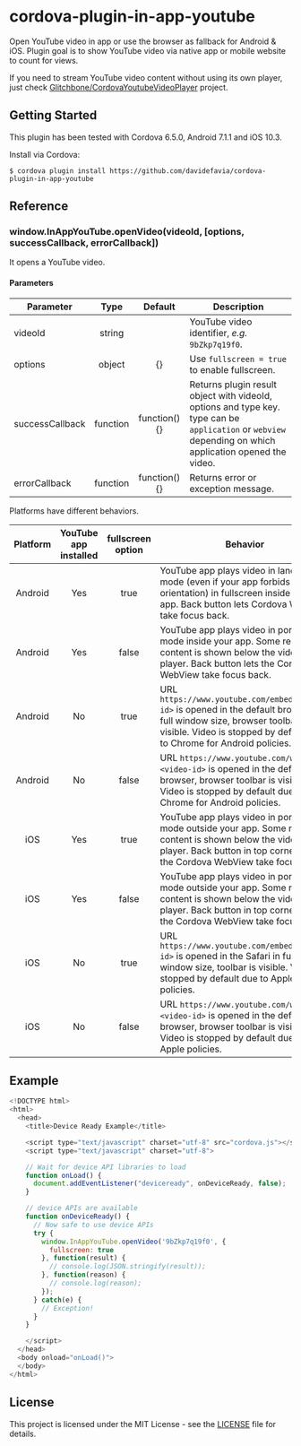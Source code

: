 # cordova-plugin-in-app-youtube

Open YouTube video in app or use the browser as fallback for Android & iOS. Plugin goal is to show YouTube video via native app or mobile website to count for views.

If you need to stream YouTube video content without using its own player, just check [Glitchbone/CordovaYoutubeVideoPlayer](https://github.com/Glitchbone/CordovaYoutubeVideoPlayer) project.

## Getting Started

This plugin has been tested with Cordova 6.5.0, Android 7.1.1 and iOS 10.3.

Install via Cordova:

```
$ cordova plugin install https://github.com/davidefavia/cordova-plugin-in-app-youtube
```

## Reference

### window.InAppYouTube.openVideo(videoId, [options, successCallback, errorCallback])

It opens a YouTube video.

#### Parameters

|Parameter|Type|Default|Description|
|-|:-:|:-:|-|
|videoId|string||YouTube video identifier, _e.g._ `9bZkp7q19f0`.|
|options|object|{}|Use `fullscreen = true` to enable fullscreen.|
|successCallback|function|function() {}|Returns plugin result object with videoId, options and type key. type can be `application` or `webview` depending on which application opened the video.|
|errorCallback|function|function() {}|Returns error or exception message.|

Platforms have different behaviors.

|Platform|YouTube app installed|fullscreen option|Behavior|
|:-:|:-:|:-:|-|
|Android|Yes|true|YouTube app plays video in landscape mode (even if your app forbids this orientation) in fullscreen inside your app. Back button lets Cordova WebView take focus back.|
|Android|Yes|false|YouTube app plays video in portrait mode inside your app. Some related content is shown below the video player. Back button lets the Cordova WebView take focus back.|
|Android|No|true|URL `https://www.youtube.com/embed/<video-id>` is opened in the default browser in full window size, browser toolbar is visible. Video is stopped by default due to Chrome for Android policies.|
|Android|No|false|URL `https://www.youtube.com/watch?v=<video-id>` is opened in the default browser, browser toolbar is visible. Video is stopped by default due to Chrome for Android policies.|
|iOS|Yes|true|YouTube app plays video in portrait mode outside your app. Some related content is shown below the video player. Back button in top corner lets the Cordova WebView take focus back.|
|iOS|Yes|false|YouTube app plays video in portrait mode outside your app. Some related content is shown below the video player. Back button in top corner lets the Cordova WebView take focus back.|
|iOS|No|true|URL `https://www.youtube.com/embed/<video-id>` is opened in the Safari in full window size, toolbar is visible. Video is stopped by default due to Apple policies.|
|iOS|No|false|URL `https://www.youtube.com/watch?v=<video-id>` is opened in the default browser, browser toolbar is visible. Video is stopped by default due to Apple policies.|

## Example

```js
<!DOCTYPE html>
<html>
  <head>
    <title>Device Ready Example</title>

    <script type="text/javascript" charset="utf-8" src="cordova.js"></script>
    <script type="text/javascript" charset="utf-8">

    // Wait for device API libraries to load
    function onLoad() {
      document.addEventListener("deviceready", onDeviceReady, false);
    }

    // device APIs are available
    function onDeviceReady() {
      // Now safe to use device APIs
      try {
        window.InAppYouTube.openVideo('9bZkp7q19f0', {
          fullscreen: true
        }, function(result) {
          // console.log(JSON.stringify(result));
        }, function(reason) {
          // console.log(reason);
        });
      } catch(e) {
        // Exception!
      }
    }

    </script>
  </head>
  <body onload="onLoad()">
  </body>
</html>
```

## License

This project is licensed under the MIT License - see the [LICENSE](LICENSE) file for details.
